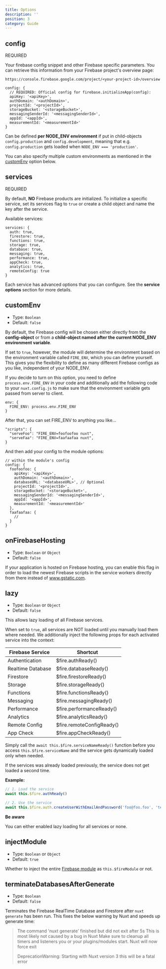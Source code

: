 ```yaml
---
title: Options
description: ''
position: 3
category: Guide
---
```


## config

<badge>REQUIRED</badge>

Your firebase config snippet and other Firebase specific parameters. You can retrieve this information from your Firebase project's overview page:

`https://console.firebase.google.com/project/<your-project-id>/overview`

```js[nuxt.config.js]
config: {
  // REQUIRED: Official config for firebase.initializeApp(config):
  apiKey: '<apiKey>',
  authDomain: '<authDomain>',
  projectId: '<projectId>',
  storageBucket: '<storageBucket>',
  messagingSenderId: '<messagingSenderId>',
  appId: '<appId>',
  measurementId: '<measurementId>'
}
```

<alert type="info">

Can be defined **per NODE_ENV environment** if put in child-objects `config.production` and `config.development`, meaning that e.g. `config.production` gets loaded when `NODE_ENV === 'production'`.

You can also specify multiple custom environments as mentioned in the [customEnv](/guide/options#customenv) option below.

</alert>

## services

<badge>REQUIRED</badge>

By default, **NO** Firebase products are initialized. To initialize a specific service, set its services flag to `true` or create a child object and name the key after the service.

Available services:

```js[nuxt.config.js]
services: {
  auth: true,
  firestore: true,
  functions: true,
  storage: true,
  database: true,
  messaging: true,
  performance: true,
  appCheck: true,
  analytics: true,
  remoteConfig: true
}
```

Each service has advanced options that you can configure. See the **service options** section for more details.

## customEnv

- Type: `Boolean`
- Default: `false`

By default, the Firebase config will be chosen either directly from the **config-object** or from a **child-object named after the current NODE_ENV environment variable**.

If set to `true`, however, the module will determine the environment based on the environment variable called `FIRE_ENV`, which you can define yourself. This gives you the flexibility to define as many different Firebase configs as you like, independent of your NODE_ENV.

<alert type="warning">

If you decide to turn on this option, you need to define `process.env.FIRE_ENV` in your code and additionally add the following code to your `nuxt.config.js` to make sure that the environment variable gets passed from server to client.

</alert>

```js[nuxt.config.js]
env: {
  FIRE_ENV: process.env.FIRE_ENV
}
```

After that, you can set FIRE_ENV to anything you like...

```js[package.json]
"scripts": {
  "serveFoo": "FIRE_ENV=foofoofoo nuxt",
  "serveFaa": "FIRE_ENV=faafaafaa nuxt",
}
```

And then add your config to the module options:

```js[nuxt.config.js]
// within the module's config
config: {
  foofoofoo: {
    apiKey: '<apiKey>',
    authDomain: '<authDomain>',
    databaseURL: '<databaseURL>', // Optional
    projectId: '<projectId>',
    storageBucket: '<storageBucket>',
    messagingSenderId: '<messagingSenderId>',
    appId: '<appId>',
    measurementId: '<measurementId>'
  },
  faafaafaa: {
    //
  }
}
```

## onFirebaseHosting

- Type: `Boolean` or `Object`
- Default: `false`

If your application is hosted on Firebase hosting, you can enable this flag in order to load the newest Firebase scripts in the service workers directly from there instead of www.gstatic.com.

## lazy

- Type: `Boolean` or `Object`
- Default: `false`

This allows lazy loading of all Firebase services.

When set to `true`, all services are NOT loaded until you manually load them where needed. We additionally inject the following props for each activated service into the context:

| Firebase Service  | Shortcut                  |
| ----------------- | ------------------------- |
| Authentication    | $fire.authReady()         |
| Realtime Database | $fire.databaseReady()     |
| Firestore         | $fire.firestoreReady()    |
| Storage           | $fire.storageReady()      |
| Functions         | $fire.functionsReady()    |
| Messaging         | $fire.messagingReady()    |
| Performance       | $fire.performanceReady()  |
| Analytics         | $fire.analyticsReady()    |
| Remote Config     | $fire.remoteConfigReady() |
| App Check         | $fire.appCheckReady() |

Simply call the `await this.$fire.serviceNameReady()` function before you access `this.$fire.serviceName` and the service gets dynamically loaded only when needed.

If the services was already loaded previously, the service does not get loaded a second time.

**Example:**

```js
// 1. Load the service
await this.$fire.authReady()

// 2. Use the service
await this.$fire.auth.createUserWithEmailAndPassword('foo@foo.foo', 'test')
```

<alert>
<p><b>Be aware</b></p>
You can either enabled lazy loading for all services or none.
</alert>

## injectModule

- Type: `Boolean` or `Object`
- Default: `true`

Whether to inject the entire [Firebase module](/guide/usage#firemodule) as `this.$fireModule` or not.

## terminateDatabasesAfterGenerate

- Type: `Boolean`
- Default: `false`

Terminates the Firebase RealTime Database and Firestore after `nuxt generate` has been run. This fixes the below warning by Nuxt and speeds up generate time:

> The command 'nuxt generate' finished but did not exit after 5s
> This is most likely not caused by a bug in Nuxt
> Make sure to cleanup all timers and listeners you or your plugins/modules start.
> Nuxt will now force exit
>
> DeprecationWarning: Starting with Nuxt version 3 this will be a fatal error
